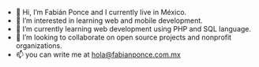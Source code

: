 - 👋 Hi, I’m Fabián Ponce and I currently live in México.
- 👀 I’m interested in learning web and mobile development.
- 🌱 I’m currently learning web development using PHP and SQL language.
- 💞️ I’m looking to collaborate on open source projects and nonprofit organizations.
- 📫 you can write me at hola@fabianponce.com.mx

<!---
rfponce/rfponce is a ✨ special ✨ repository because its `README.md` (this file) appears on your GitHub profile.
You can click the Preview link to take a look at your changes.
--->
